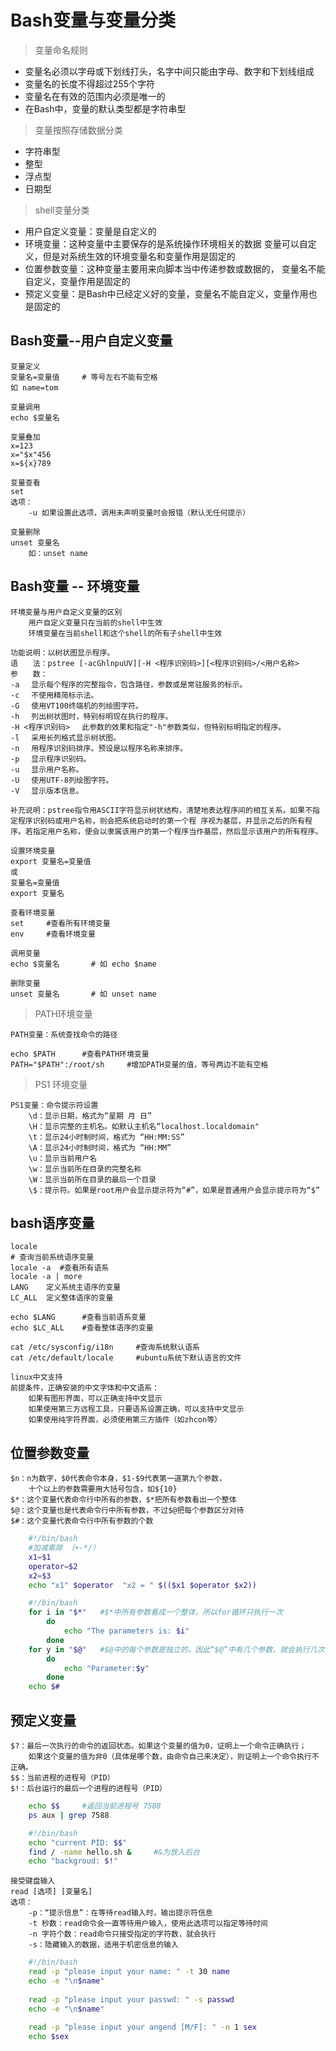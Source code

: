 # Bash变量与变量分类
> 变量命名规则
- 变量名必须以字母或下划线打头，名字中间只能由字母、数字和下划线组成
- 变量名的长度不得超过255个字符
- 变量名在有效的范围内必须是唯一的
- 在Bash中，变量的默认类型都是字符串型
> 变量按照存储数据分类
- 字符串型
- 整型
- 浮点型
- 日期型

> shell变量分类
- 用户自定义变量：变量是自定义的
- 环境变量：这种变量中主要保存的是系统操作环境相关的数据
           变量可以自定义，但是对系统生效的环境变量名和变量作用是固定的
- 位置参数变量：这种变量主要用来向脚本当中传递参数或数据的，
               变量名不能自定义，变量作用是固定的
- 预定义变量：是Bash中已经定义好的变量，变量名不能自定义，变量作用也是固定的

## Bash变量--用户自定义变量
    变量定义
    变量名=变量值     # 等号左右不能有空格
    如 name=tom

    变量调用
    echo $变量名

    变量叠加
    x=123
    x="$x"456
    x=${x}789

    变量查看
    set 
    选项：
        -u 如果设置此选项，调用未声明变量时会报错（默认无任何提示）

    变量删除
    unset 变量名
        如：unset name

## Bash变量 -- 环境变量

    环境变量与用户自定义变量的区别
        用户自定义变量只在当前的shell中生效
        环境变量在当前shell和这个shell的所有子shell中生效

    功能说明：以树状图显示程序。
    语　　法：pstree [-acGhlnpuUV][-H <程序识别码>][<程序识别码>/<用户名称>
    参　　数：
    -a 　显示每个程序的完整指令，包含路径，参数或是常驻服务的标示。
    -c 　不使用精简标示法。
    -G 　使用VT100终端机的列绘图字符。
    -h 　列出树状图时，特别标明现在执行的程序。
    -H <程序识别码> 　此参数的效果和指定"-h"参数类似，但特别标明指定的程序。
    -l 　采用长列格式显示树状图。
    -n 　用程序识别码排序。预设是以程序名称来排序。
    -p 　显示程序识别码。
    -u 　显示用户名称。
    -U 　使用UTF-8列绘图字符。
    -V 　显示版本信息。

    补充说明：pstree指令用ASCII字符显示树状结构，清楚地表达程序间的相互关系。如果不指定程序识别码或用户名称，则会把系统启动时的第一个程 序视为基层，并显示之后的所有程序。若指定用户名称，便会以隶属该用户的第一个程序当作基层，然后显示该用户的所有程序。

    设置环境变量
    export 变量名=变量值
    或
    变量名=变量值
    export 变量名

    查看环境变量
    set     #查看所有环境变量
    env     #查看环境变量

    调用变量
    echo $变量名       # 如 echo $name

    删除变量
    unset 变量名       # 如 unset name

> PATH环境变量

    PATH变量：系统查找命令的路径

    echo $PATH      #查看PATH环境变量
    PATH="$PATH":/root/sh     #增加PATH变量的值，等号两边不能有空格

> PS1 环境变量

    PS1变量：命令提示符设置
        \d：显示日期，格式为“星期 月 日”
        \H：显示完整的主机名。如默认主机名“localhost.localdomain"
        \t：显示24小时制时间，格式为 “HH:MM:SS”
        \A：显示24小时制时间，格式为 “HH:MM”
        \u：显示当前用户名
        \w：显示当前所在目录的完整名称
        \W：显示当前所在目录的最后一个目录
        \$：提示符。如果是root用户会显示提示符为“#”，如果是普通用户会显示提示符为“$”
## bash语序变量

    locale
    # 查询当前系统语序变量
    locale -a  #查看所有语系
    locale -a | more
    LANG    定义系统主语序的变量
    LC_ALL  定义整体语序的变量

    echo $LANG      #查看当前语系变量    
    echo $LC_ALL    #查看整体语序的变量

    cat /etc/sysconfig/i18n     #查询系统默认语系
    cat /etc/default/locale     #ubuntu系统下默认语言的文件

    linux中文支持
    前提条件，正确安装的中文字体和中文语系：
        如果有图形界面，可以正确支持中文显示
        如果使用第三方远程工具，只要语系设置正确，可以支持中文显示
        如果使用纯字符界面，必须使用第三方插件（如zhcon等）

## 位置参数变量
    
    $n：n为数字，$0代表命令本身，$1-$9代表第一道第九个参数，
        十个以上的参数需要用大括号包含，如${10}
    $*：这个变量代表命令行中所有的参数，$*把所有参数看出一个整体
    $@：这个变量也是代表命令行中所有参数，不过$@把每个参数区分对待
    $#：这个变量代表命令行中所有参数的个数
```sh 
    #!/bin/bash
    #加减乘除 （+-*/）
    x1=$1
    operator=$2
    x2=$3
    echo "x1" $operator  "x2 = " $(($x1 $operator $x2))
```
```sh
    #!/bin/bash
    for i in "$*"   #$*中所有参数看成一个整体，所以for循环只执行一次
        do
            echo "The parameters is: $i"
        done
    for y in "$@"   #$@中的每个参数是独立的，因此“$@”中有几个参数，就会执行几次
        do 
            echo "Parameter:$y"
        done
    echo $#
```

## 预定义变量
    $?：最后一次执行的命令的返回状态。如果这个变量的值为0，证明上一个命令正确执行；
        如果这个变量的值为非0（具体是哪个数，由命令自己来决定），则证明上一个命令执行不正确。
    $$：当前进程的进程号（PID）
    $!：后台运行的最后一个进程的进程号（PID）
```sh
    echo $$     #返回当前进程号 7588
    ps aux | grep 7588
```
```sh
    #!/bin/bash
    echo "current PID: $$"
    find / -name hello.sh &     #&为放入后台
    echo "backgroud: $!"
```
    
    接受键盘输入
    read [选项] [变量名]
    选项：
        -p：“提示信息”：在等待read输入时，输出提示符信息
        -t 秒数：read命令会一直等待用户输入，使用此选项可以指定等待时间
        -n 字符个数：read命令只接受指定的字符数，就会执行
        -s：隐藏输入的数据，适用于机密信息的输入

```sh
    #!/bin/bash
    read -p "please input your name: " -t 30 name
    echo -e "\n$name"
    
    read -p "please input your passwd: " -s passwd
    echo -e "\n$name"
    
    read -p "please input your angend [M/F]: " -n 1 sex
    echo $sex
```



